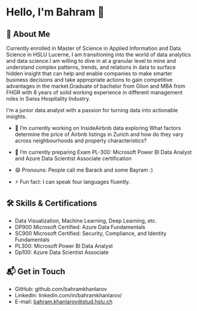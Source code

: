 # Hello, I'm Bahram 👋



## 🚀 About Me

Currently enrolled in Master of Science in Applied Information and Data Science in HSLU Lucerne, I am transitioning into the world of data analytics and data science.I am willing to dive in at a granular level to mine and understand complex patterns, trends, and relations in data to surface hidden insight that can help and enable companies to make smarter business decisions and take appropriate actions to gain competitive advantages in the market.Graduate of bachelor from Glion and MBA from FHGR with 8 years of solid working experience in different management roles in Swiss Hospitality Industry.

I'm a junior data analyst with a passion for turning data into actionable insights.

- 🔭 I’m currently working on InsideAirbnb data exploring What factors determine the price of Airbnb listings in Zurich and how do they vary across neighbourhoods and property characteristics?

- 🌱 I’m currently preparing Exam PL-300: Microsoft Power BI Data Analyst and Azure Data Scientist Associate certification

- 😄 Pronouns: People call me Barack and some Bayram :)
- ⚡ Fun fact: I can speak four languages fluently.

## 🛠 Skills & Certifications
- Data Visualization, Machine Learning, Deep Learning, etc.
- DP900 Microsoft Certified: Azure Data Fundamentals
- SC900 Microsoft Certified: Security, Compliance, and Identity Fundamentals
- PL300: Microsoft Power BI Data Analyst
- Dp100: Azure Data Scientist Associate


## 📬 Get in Touch

- GitHub: github.com/bahramkhanlarov
- LinkedIn: linkedin.com/in/bahramkhanlarov/
- E-mail: bahram.khanlarov@stud.hslu.ch
